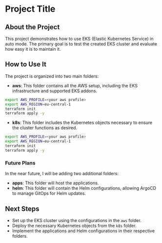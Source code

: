 # Project Title

## About the Project
This project demonstrates how to use EKS (Elastic Kubernetes Service) in auto mode. The primary goal is to test the created EKS cluster and evaluate how easy it is to maintain it.

## How to Use It
The project is organized into two main folders:

- **aws**: This folder contains all the AWS setup, including the EKS infrastructure and supported EKS addons.
```bash
export AWS_PROFILE=<your aws profile>
export AWS_REGION=eu-central-1
terraform init
terraform apply -y
```
- **k8s**: This folder includes the Kubernetes objects necessary to ensure the cluster functions as desired.
```bash
export AWS_PROFILE=<your aws profile>
export AWS_REGION=eu-central-1
terraform init
terraform apply -y
```

### Future Plans
In the near future, I will be adding two additional folders:
- **apps**: This folder will host the applications.
- **helm**: This folder will contain the Helm configurations, allowing ArgoCD to manage GitOps for Helm updates.

## Next Steps
- Set up the EKS cluster using the configurations in the `aws` folder.
- Deploy the necessary Kubernetes objects from the `k8s` folder.
- Implement the applications and Helm configurations in their respective folders.